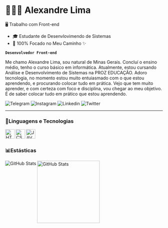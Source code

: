 # 👩🏻‍💻 Alexandre Lima

🖥️ Trabalho com Front-end
- 🎓 Estudante de Desenvlovimendo de Sistemas
- 🙏 100% Focado no Meu Caminho ✨

**`Desenvolvedor Front-end`**

Me chamo Alexandre Lima, sou natural de Minas Gerais. Concluí o ensino médio, tenho o curso básico em informática. Atualmente, estou cursando Análise e Desenvolvimento de Sistemas na PROZ EDUCAÇÃO. Adoro tecnologia, no momento estou muito entuiasmado com o que estou aprendendo, e procurando colocar tudo em prática. Vejo que tem muito aprender, e com certeza com foco e disciplina, vou chegar ao meu objetivo. É de saber colocar tudo em prático que estou aprendendo.

![Telegram](https://img.shields.io/badge/Telegram-2CA5E0?style=for-the-badge&logo=telegram&logoColor=white)
![Instagram](https://img.shields.io/badge/Instagram-E4405F?style=for-the-badge&logo=instagram&logoColor=white)
![Linkedin](https://img.shields.io/badge/LinkedIn-0077B5?style=for-the-badge&logo=linkedin&logoColor=white)
![Twitter](https://img.shields.io/badge/Twitter-1DA1F2?style=for-the-badge&logo=twitter&logoColor=white)

---

### 🤖Linguagens e Tecnologias

 <img
    align="left"
    alt="HTML"
    title="HTML"
    width="30px"
    style="padding-right; 10px"
    src="https://cdn.jsdelivr.net/gh/devicons/devicon@latest/icons/html5/html5-original.svg"/>

<img
    align="left"
    alt="CSS"
    title="CSS"
    width="30px"
    style="padding-right; 10px"
    src="https://cdn.jsdelivr.net/gh/devicons/devicon@latest/icons/css3/css3-original.svg"/>

<img
    align="left"
    alt="JAVASCRIPT"
    title="JAVASCRIPT"
    width="30px"
    style="padding-right; 10px"
    src="https://cdn.jsdelivr.net/gh/devicons/devicon@latest/icons/javascript/javascript-original.svg" /><br><br>
### 📊Estásticas

<p>
<img
    align="left"
    alt="GitHub Stats"
    hriht="200px"
    style="padding-right; 10px"
    src="https://github-readme-stats.vercel.app/api?username=xandi0253&show_icons=true&theme=radical&locale=pt-br"/>
 <img
    align="left"
    alt="GitHub Stats"
    height="200px"
    src="https://github-readme-stats.vercel.app/api/top-langs/?username=xandi0253&themeshow_icons=true&theme=radical&layout=compact&custom_title-tecnologias&langs_count7&locale=pt-br"/></p><br><br>

